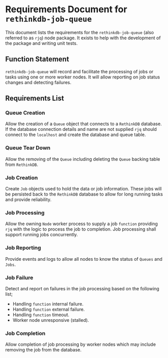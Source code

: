 # Requirements Document for `rethinkdb-job-queue`

This document lists the requirements for the `rethinkdb-job-queue` (also referred to as `rjq`) node package.
It exists to help with the development of the package and writing unit tests.

## Function Statement

`rethinkdb-job-queue` will record and facilitate the processing of jobs or tasks using one or more worker nodes. It will allow reporting on job status changes and detecting failures.

## Requirements List

### Queue Creation

Allow the creation of a `Queue` object that connects to a `RethinkDB` database.
If the database connection details and name are not supplied `rjq` should connect to the `localhost` and create the database and queue table.

### Queue Tear Down

Allow the removing of the `Queue` including deleting the `Queue` backing table from `RethinkDB`.

### Job Creation

Create `Job` objects used to hold the data or job information. These jobs will be persisted back to the `RethinkDB` database to allow for long running tasks and provide reliability.

### Job Processing

Allow the owning `Node` worker process to supply a job `function` providing `rjq` with the logic to process the job to completion. Job processing shall support running jobs concurrently.

### Job Reporting

Provide events and logs to allow all nodes to know the status of `Queues` and `Jobs`.

### Job Failure

Detect and report on failures in the job processing based on the following list;

*   Handling `function` internal failure.
*   Handling `function` external failure.
*   Handling `function` timeout.
*   Worker node unresponsive (stalled).

### Job Completion

Allow completion of job processing by worker nodes which may include removing the job from the database.
